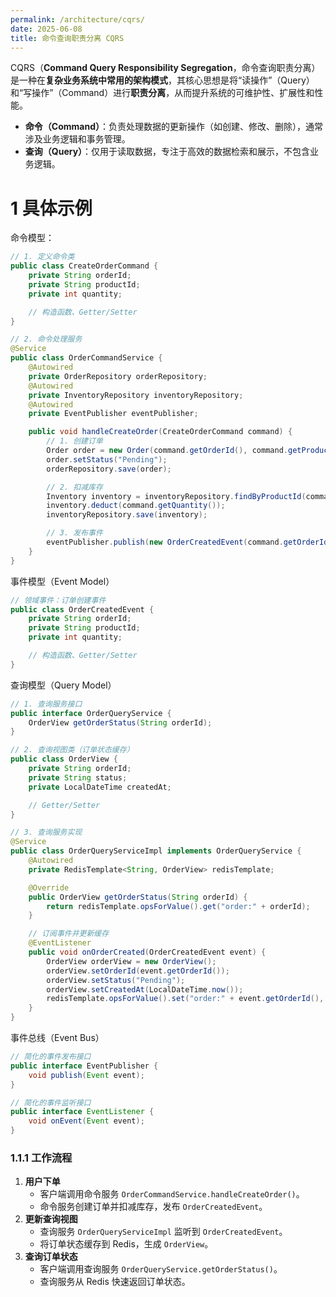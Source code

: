 ```yaml
---
permalink: /architecture/cqrs/
date: 2025-06-08
title: 命令查询职责分离 CQRS
---
```

CQRS（**Command Query Responsibility Segregation**，命令查询职责分离）是一种在**复杂业务系统中常用的架构模式**，其核心思想是将“读操作”（Query）和“写操作”（Command）进行**职责分离**，从而提升系统的可维护性、扩展性和性能。
- **命令（Command）**：负责处理数据的更新操作（如创建、修改、删除），通常涉及业务逻辑和事务管理。
- **查询（Query）**：仅用于读取数据，专注于高效的数据检索和展示，不包含业务逻辑。

# 1 具体示例
命令模型：
```java
// 1. 定义命令类
public class CreateOrderCommand {
    private String orderId;
    private String productId;
    private int quantity;

    // 构造函数、Getter/Setter
}

// 2. 命令处理服务
@Service
public class OrderCommandService {
    @Autowired
    private OrderRepository orderRepository;
    @Autowired
    private InventoryRepository inventoryRepository;
    @Autowired
    private EventPublisher eventPublisher;

    public void handleCreateOrder(CreateOrderCommand command) {
        // 1. 创建订单
        Order order = new Order(command.getOrderId(), command.getProductId(), command.getQuantity());
        order.setStatus("Pending");
        orderRepository.save(order);

        // 2. 扣减库存
        Inventory inventory = inventoryRepository.findByProductId(command.getProductId());
        inventory.deduct(command.getQuantity());
        inventoryRepository.save(inventory);

        // 3. 发布事件
        eventPublisher.publish(new OrderCreatedEvent(command.getOrderId(), command.getProductId(), command.getQuantity()));
    }
}
```

事件模型（Event Model）
```java
// 领域事件：订单创建事件
public class OrderCreatedEvent {
    private String orderId;
    private String productId;
    private int quantity;

    // 构造函数、Getter/Setter
}
```

查询模型（Query Model）
```java
// 1. 查询服务接口
public interface OrderQueryService {
    OrderView getOrderStatus(String orderId);
}

// 2. 查询视图类（订单状态缓存）
public class OrderView {
    private String orderId;
    private String status;
    private LocalDateTime createdAt;

    // Getter/Setter
}

// 3. 查询服务实现
@Service
public class OrderQueryServiceImpl implements OrderQueryService {
    @Autowired
    private RedisTemplate<String, OrderView> redisTemplate;

    @Override
    public OrderView getOrderStatus(String orderId) {
        return redisTemplate.opsForValue().get("order:" + orderId);
    }

    // 订阅事件并更新缓存
    @EventListener
    public void onOrderCreated(OrderCreatedEvent event) {
        OrderView orderView = new OrderView();
        orderView.setOrderId(event.getOrderId());
        orderView.setStatus("Pending");
        orderView.setCreatedAt(LocalDateTime.now());
        redisTemplate.opsForValue().set("order:" + event.getOrderId(), orderView);
    }
}
```

事件总线（Event Bus）
```java
// 简化的事件发布接口
public interface EventPublisher {
    void publish(Event event);
}

// 简化的事件监听接口
public interface EventListener {
    void onEvent(Event event);
}
```

### 1.1.1 **工作流程**
1. **用户下单**
    - 客户端调用命令服务 `OrderCommandService.handleCreateOrder()`。
    - 命令服务创建订单并扣减库存，发布 `OrderCreatedEvent`。
2. **更新查询视图**
    - 查询服务 `OrderQueryServiceImpl` 监听到 `OrderCreatedEvent`。
    - 将订单状态缓存到 Redis，生成 `OrderView`。
3. **查询订单状态**
    - 客户端调用查询服务 `OrderQueryService.getOrderStatus()`。
    - 查询服务从 Redis 快速返回订单状态。

